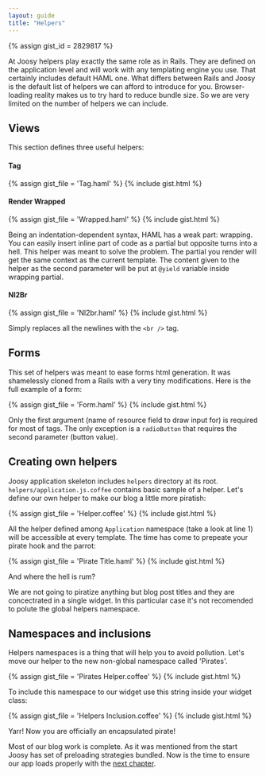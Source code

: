 ```yaml
---
layout: guide
title: "Helpers"
---
```


{% assign gist_id = 2829817 %}

At Joosy helpers play exactly the same role as in Rails. They are defined on the application level and will work with any templating engine you use. That certainly includes default HAML one. What differs between Rails and Joosy is the default list of helpers we can afford to introduce for you. Browser-loading reality makes us to try hard to reduce bundle size. So we are very limited on the number of helpers we can include.

## Views

This section defines three useful helpers:

#### Tag

{% assign gist_file = 'Tag.haml' %}
{% include gist.html %}

#### Render Wrapped

{% assign gist_file = 'Wrapped.haml' %}
{% include gist.html %}

Being an indentation-dependent syntax, HAML has a weak part: wrapping. You can easily insert inline part of code as a partial but opposite turns into a hell. This helper was meant to solve the problem. The partial you render will get the same context as the current template. The content given to the helper as the second parameter will be put at `@yield` variable inside wrapping partial.

#### Nl2Br

{% assign gist_file = 'Nl2br.haml' %}
{% include gist.html %}

Simply replaces all the newlines with the `<br />` tag.

## Forms

This set of helpers was meant to ease forms html generation. It was shamelessly cloned from a Rails with a very tiny modifications. Here is the full example of a form:

{% assign gist_file = 'Form.haml' %}
{% include gist.html %}

Only the first argument (name of resource field to draw input for) is required for most of tags. The only exception is a `radioButton` that requires the second parameter (button value).

## Creating own helpers

Joosy application skeleton includes `helpers` directory at its root. `helpers/application.js.coffee` contains basic sample of a helper. Let's define our own helper to make our blog a little more piratish:

{% assign gist_file = 'Helper.coffee' %}
{% include gist.html %}

All the helper defined among `Application` namespace (take a look at line 1) will be accessible at every template. The time has come to prepeate your pirate hook and the parrot:

{% assign gist_file = 'Pirate Title.haml' %}
{% include gist.html %}

And where the hell is rum?

We are not going to piratize anything but blog post titles and they are concectrated in a single widget. In this particular case it's not recomended to polute the global helpers namespace.

## Namespaces and inclusions

Helpers namespaces is a thing that will help you to avoid pollution. Let's move our helper to the new non-global namespace called 'Pirates'.

{% assign gist_file = 'Pirates Helper.coffee' %}
{% include gist.html %}

To include this namespace to our widget use this string inside your widget class:

{% assign gist_file = 'Helpers Inclusion.coffee' %}
{% include gist.html %}

Yarr! Now you are officially an encapsulated pirate!

Most of our blog work is complete. As it was mentioned from the start Joosy has set of preloading strategies bundled. Now is the time to ensure our app loads properly with the [next chapter](/guides/blog/preloaders.html).
